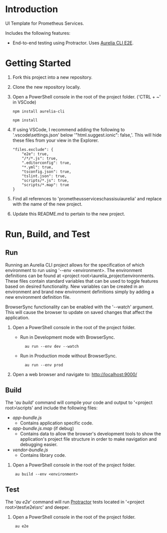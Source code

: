 # Introduction 
UI Template for Prometheus Services.

Includes the following features:
- End-to-end testing using Protractor. Uses [Aurelia CLI E2E](https://github.com/YardGnomeNinja/aurelia-cli-e2e).

# Getting Started
1.	Fork this project into a new repository.
2.	Clone the new repository locally.
3.	Open a PowerShell console in the root of the project folder. ('CTRL + ~' in VSCode)

        npm install aurelia-cli
 
        npm install

4.  If using VSCode, I recommend adding the following to '.vscode\settings.json' below '"html.suggest.ionic": false,'. This will hide these files from your view in the Explorer.

        "files.exclude": {
            "e2e": true,
            "/*/*.js": true,
            ".editorconfig": true,
            "*.yml": true,
            "tsconfig.json": true,
            "tslint.json": true,
            "scripts/*.js": true,
            "scripts/*.map": true
        }

5.  Find all references to 'prometheusserviceschassisuiaurelia' and replace with the name of the new project.

6.  Update this README.md to pertain to the new project.

# Run, Build, and Test
## Run
Running an Aurelia CLI project allows for the specification of which environment to run using '--env \<environment\>. The environment definitions can be found at \<project root\>\aurelia_project\environments. These files contain standard variables that can be used to toggle features based on desired functionality. New variables can be created in an environment and brand new environment definitions simply by adding a new environment definition file.

BrowserSync functionality can be enabled with the '--watch' argument. This will cause the browser to update on saved changes that affect the application.

1. Open a PowerShell console in the root of the project folder.
    - Run in Development mode with BrowserSync.

            au run --env dev --watch

    - Run in Production mode without BrowserSync.

            au run --env prod

2. Open a web browser and navigate to: [http://localhost:9000/](http://localhost:9000/)

## Build
The '*au build*' command will compile your code and output to '\<project root\>\scripts' and include the following files:
  - *app-bundle.js*
    - Contains application specific code.
  - *app-bundle.js.map* (if debug)
    - Contains data to allow the browser's development tools to show the application's project file structure in order to make navigation and debugging easier.
  - *vendor-bundle.js*
    - Contains library code.

1. Open a PowerShell console in the root of the project folder.
    
        au build --env <environment>

## Test
The '*au e2e*' command will run [Protractor](https://www.protractortest.org/#/) tests located in '\<project root\>\test\e2e\src\' and deeper.
1. Open a PowerShell console in the root of the project folder.

        au e2e